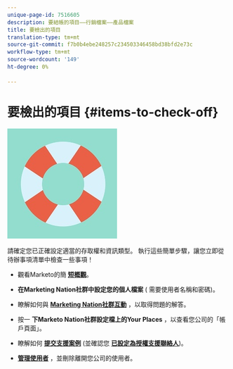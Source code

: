 ```yaml
---
unique-page-id: 7516605
description: 要結帳的項目——行銷檔案——產品檔案
title: 要檢出的項目
translation-type: tm+mt
source-git-commit: f7b0b4ebe248257c234503346458bd38bfd2e73c
workflow-type: tm+mt
source-wordcount: '149'
ht-degree: 0%

---
```



# 要檢出的項目 {#items-to-check-off}

![](assets/life-preserver.jpg)

請確定您已正確設定適當的存取權和資訊類型。 執行這些簡單步驟，讓您立即從待辦事項清單中檢查一些事項！

* 觀看Marketo的簡 **[短概觀](http://pages2.marketo.com/demoFull.html)**。

* **在Marketing Nation社群中設定您的個人檔案** ( **[](http://nation.marketo.com/)** 需要使用者名稱和密碼)。

* 瞭解如何與 **[Marketing Nation社群互動](http://nation.marketo.com/t5/About-Community/ct-p/about-community)** ，以取得問題的解答。

* 按一 **下Marketo Nation社群設定檔上的Your Places** ，以查看您公司的「帳戶頁面」。

* 瞭解如何 **[提交支援案例](http://nation.marketo.com/t5/Knowledgebase/Submitting-a-Support-Case-to-Marketo-Support/ta-p/252201)** (並確認您 **[已設定為授權支援聯絡人](http://nation.marketo.com/t5/Knowledgebase/Managing-Authorized-Support-Contacts/ta-p/254341)**)。

* **[管理使用者](/help/marketo/product-docs/administration/users-and-roles/managing-marketo-users.md)** ，並刪除離開您公司的使用者。
